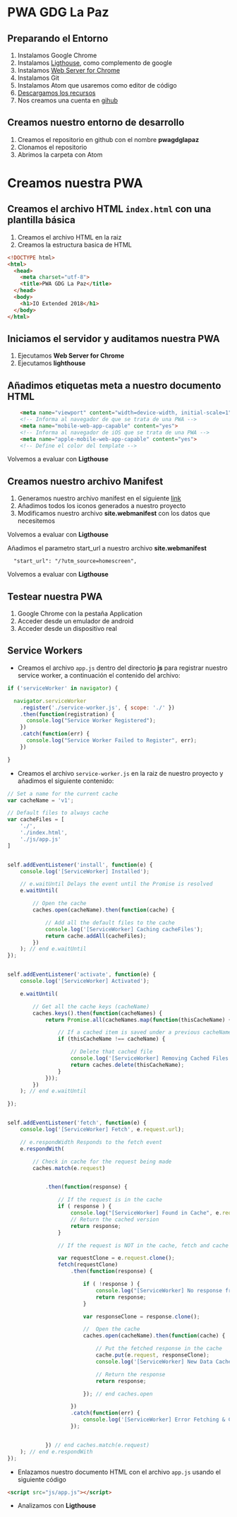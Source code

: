 # PWA GDG La Paz

## Preparando el Entorno

1. Instalamos Google Chrome
2. Instalamos [Ligthouse](https://chrome.google.com/webstore/detail/lighthouse/blipmdconlkpinefehnmjammfjpmpbjk?hl=es), como complemento de google
3. Instalamos [Web Server for Chrome](https://chrome.google.com/webstore/detail/web-server-for-chrome/ofhbbkphhbklhfoeikjpcbhemlocgigb?hl=en)
4. Instalamos Git
5. Instalamos Atom que usaremos como editor de código
6. [Descargamos los recursos](https://drive.google.com/file/d/1G5Q2G8AFYNQhAk2D6-fUKk73OUT5ysxi/view?usp=sharing)
7. Nos creamos una cuenta en [gihub](https://github.com/)

## Creamos nuestro entorno de desarrollo

1. Creamos el repositorio en github con el nombre **pwagdglapaz**
2. Clonamos el repositorio
3. Abrimos la carpeta con Atom

# Creamos nuestra PWA

## Creamos el archivo HTML `index.html` con una plantilla básica

1. Creamos el archivo HTML en la raiz
2. Creamos la estructura basica de HTML

```html
<!DOCTYPE html>
<html>
  <head>
    <meta charset="utf-8">
    <title>PWA GDG La Paz</title>
  </head>
  <body>
    <h1>IO Extended 2018</h1>
  </body>
</html>
```
## Iniciamos el servidor y auditamos nuestra PWA

1. Ejecutamos **Web Server for Chrome**
2. Ejecutamos **lighthouse**

## Añadimos etiquetas meta a nuestro documento HTML
```html
    <meta name="viewport" content="width=device-width, initial-scale=1">
    <!-- Informa al navegador de que se trata de una PWA -->
    <meta name="mobile-web-app-capable" content="yes">
    <!-- Informa al navegador de iOS que se trata de una PWA -->
    <meta name="apple-mobile-web-app-capable" content="yes">
    <!-- Define el color del template -->
```

Volvemos a evaluar con **Ligthouse**

## Creamos nuestro archivo Manifest

1. Generamos nuestro archivo manifest en el siguiente [link](https://realfavicongenerator.net/)
2. Añadimos todos los iconos generados a nuestro proyecto
3. Modificamos nuestro archivo **site.webmanifest** con los datos que necesitemos

Volvemos a evaluar con **Ligthouse**

Añadimos el parametro start_url a nuestro archivo **site.webmanifest**
```
  "start_url": "/?utm_source=homescreen",
```
Volvemos a evaluar con **Ligthouse**

## Testear nuestra PWA

1. Google Chrome con la pestaña Application
2. Acceder desde un emulador de android
3. Acceder desde un dispositivo real

## Service Workers

* Creamos el archivo `app.js` dentro del directorio **js** para registrar nuestro service worker, a continuación el contenido del archivo:
```javascript
if ('serviceWorker' in navigator) {

  navigator.serviceWorker
    .register('./service-worker.js', { scope: './' })
    .then(function(registration) {
      console.log("Service Worker Registered");
    })
    .catch(function(err) {
      console.log("Service Worker Failed to Register", err);
    })

}
```
* Creamos el archivo `service-worker.js` en la raiz de nuestro proyecto y añadimos el siguiente contenido:
```javascript
// Set a name for the current cache
var cacheName = 'v1';

// Default files to always cache
var cacheFiles = [
	'./',
	'./index.html',
	'./js/app.js'
]


self.addEventListener('install', function(e) {
    console.log('[ServiceWorker] Installed');

    // e.waitUntil Delays the event until the Promise is resolved
    e.waitUntil(

    	// Open the cache
	    caches.open(cacheName).then(function(cache) {

	    	// Add all the default files to the cache
			console.log('[ServiceWorker] Caching cacheFiles');
			return cache.addAll(cacheFiles);
	    })
	); // end e.waitUntil
});


self.addEventListener('activate', function(e) {
    console.log('[ServiceWorker] Activated');

    e.waitUntil(

    	// Get all the cache keys (cacheName)
		caches.keys().then(function(cacheNames) {
			return Promise.all(cacheNames.map(function(thisCacheName) {

				// If a cached item is saved under a previous cacheName
				if (thisCacheName !== cacheName) {

					// Delete that cached file
					console.log('[ServiceWorker] Removing Cached Files from Cache - ', thisCacheName);
					return caches.delete(thisCacheName);
				}
			}));
		})
	); // end e.waitUntil

});


self.addEventListener('fetch', function(e) {
	console.log('[ServiceWorker] Fetch', e.request.url);

	// e.respondWidth Responds to the fetch event
	e.respondWith(

		// Check in cache for the request being made
		caches.match(e.request)


			.then(function(response) {

				// If the request is in the cache
				if ( response ) {
					console.log("[ServiceWorker] Found in Cache", e.request.url, response);
					// Return the cached version
					return response;
				}

				// If the request is NOT in the cache, fetch and cache

				var requestClone = e.request.clone();
				fetch(requestClone)
					.then(function(response) {

						if ( !response ) {
							console.log("[ServiceWorker] No response from fetch ")
							return response;
						}

						var responseClone = response.clone();

						//  Open the cache
						caches.open(cacheName).then(function(cache) {

							// Put the fetched response in the cache
							cache.put(e.request, responseClone);
							console.log('[ServiceWorker] New Data Cached', e.request.url);

							// Return the response
							return response;

				        }); // end caches.open

					})
					.catch(function(err) {
						console.log('[ServiceWorker] Error Fetching & Caching New Data', err);
					});


			}) // end caches.match(e.request)
	); // end e.respondWith
});
```

* Enlazamos nuestro documento HTML con el archivo `app.js` usando el siguiente código
```html
<script src="js/app.js"></script>
```
* Analizamos con **Ligthouse**
